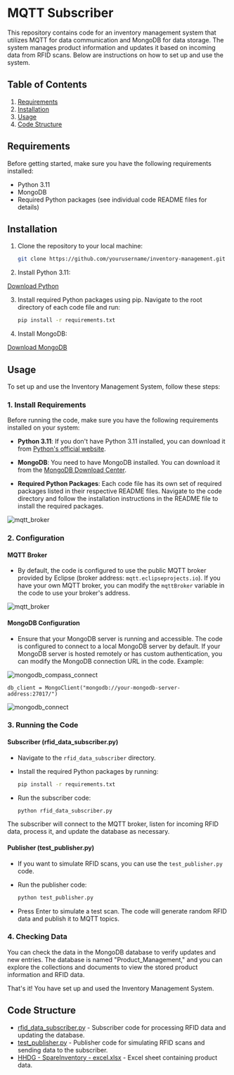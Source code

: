 # MQTT Subscriber

This repository contains code for an inventory management system that utilizes MQTT for data communication and MongoDB for data storage. The system manages product information and updates it based on incoming data from RFID scans. Below are instructions on how to set up and use the system.

## Table of Contents

1. [Requirements](#requirements)
2. [Installation](#installation)
3. [Usage](#usage)
4. [Code Structure](#code-structure)

## Requirements

Before getting started, make sure you have the following requirements installed:

- Python 3.11
- MongoDB
- Required Python packages (see individual code README files for details)

## Installation

1. Clone the repository to your local machine:

   ```bash
   git clone https://github.com/yourusername/inventory-management.git
   ```

2. Install Python 3.11:

[Download Python](https://www.python.org/downloads/)

3. Install required Python packages using pip. Navigate to the root directory of each code file and run:

   ```bash
   pip install -r requirements.txt


4. Install MongoDB:

[Download MongoDB](https://www.mongodb.com/try/download/community)

## Usage

To set up and use the Inventory Management System, follow these steps:

### 1. Install Requirements

Before running the code, make sure you have the following requirements installed on your system:

- **Python 3.11**: If you don't have Python 3.11 installed, you can download it from [Python's official website](https://www.python.org/downloads/).

- **MongoDB**: You need to have MongoDB installed. You can download it from the [MongoDB Download Center](https://www.mongodb.com/try/download/community).

- **Required Python Packages**: Each code file has its own set of required packages listed in their respective README files. Navigate to the code directory and follow the installation instructions in the README file to install the required packages.

![mqtt_broker](https://github.com/last-brain-cell/MQTT_reading_and_db_ops/blob/master/Help/requirements.png)

### 2. Configuration

#### MQTT Broker

- By default, the code is configured to use the public MQTT broker provided by Eclipse (broker address: `mqtt.eclipseprojects.io`). If you have your own MQTT broker, you can modify the `mqttBroker` variable in the code to use your broker's address.

![mqtt_broker](https://github.com/last-brain-cell/MQTT_reading_and_db_ops/blob/master/Help/mqtt_broker.png)

#### MongoDB Configuration

- Ensure that your MongoDB server is running and accessible. The code is configured to connect to a local MongoDB server by default. If your MongoDB server is hosted remotely or has custom authentication, you can modify the MongoDB connection URL in the code. Example:

![mongodb_compass_connect](https://github.com/last-brain-cell/MQTT_reading_and_db_ops/blob/master/Help/mongodb_compass_connect.png)

   
    db_client = MongoClient("mongodb://your-mongodb-server-address:27017/")
   

![mongodb_connect](https://github.com/last-brain-cell/MQTT_reading_and_db_ops/blob/master/Help/mongodb_connect.png)

### 3. Running the Code

#### Subscriber (rfid_data_subscriber.py)

- Navigate to the `rfid_data_subscriber` directory.

- Install the required Python packages by running:

    ```bash
    pip install -r requirements.txt
    ```

- Run the subscriber code:

    ```bash
    python rfid_data_subscriber.py
    ```

The subscriber will connect to the MQTT broker, listen for incoming RFID data, process it, and update the database as necessary.

#### Publisher (test_publisher.py)

- If you want to simulate RFID scans, you can use the `test_publisher.py` code.

- Run the publisher code:

    ```bash
    python test_publisher.py
    ```

- Press Enter to simulate a test scan. The code will generate random RFID data and publish it to MQTT topics.

### 4. Checking Data

You can check the data in the MongoDB database to verify updates and new entries. The database is named "Product_Management," and you can explore the collections and documents to view the stored product information and RFID data.

That's it! You have set up and used the Inventory Management System.


## Code Structure

- [rfid_data_subscriber.py](./rfid_data_subscriber/README.md) - Subscriber code for processing RFID data and updating the database.
- [test_publisher.py](./test_publisher/README.md) - Publisher code for simulating RFID scans and sending data to the subscriber.
- [HHDG - SpareInventory - excel.xlsx](./HHDG%20-%20SpareInventory%20-%20excel.xlsx) - Excel sheet containing product data.


